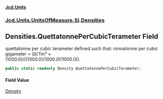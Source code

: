 #### [Jcd.Units](index.md 'index')
### [Jcd.Units.UnitsOfMeasure.SI](Jcd.Units.UnitsOfMeasure.SI.md 'Jcd.Units.UnitsOfMeasure.SI').[Densities](Densities.md 'Jcd.Units.UnitsOfMeasure.SI.Densities')

## Densities.QuettatonnePerCubicTerameter Field

quettatonne per cubic terameter defined such that: ronnatonne per cubic gigameter = Qt/Tm³ ×  
(1000.0)/((1000.0)*(1000.0)*(1000.0)).

```csharp
public static readonly Density QuettatonnePerCubicTerameter;
```

#### Field Value
[Density](Density.md 'Jcd.Units.UnitTypes.Density')